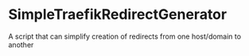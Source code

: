 # SimpleTraefikRedirectGenerator
A script that can simplify creation of redirects from one host/domain to another

